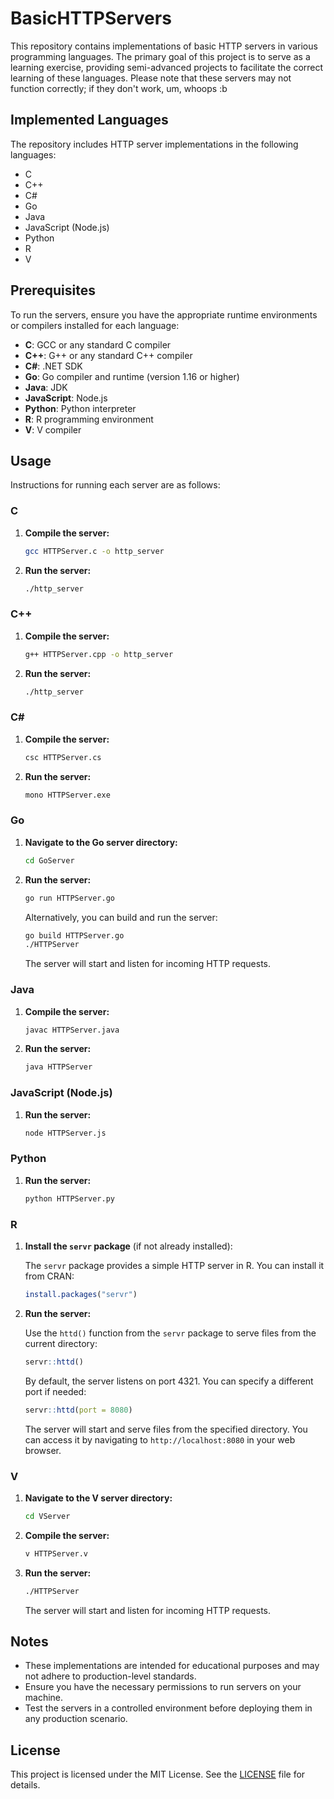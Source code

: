 # BasicHTTPServers

This repository contains implementations of basic HTTP servers in various programming languages. The primary goal of this project is to serve as a learning exercise, providing semi-advanced projects to facilitate the correct learning of these languages. Please note that these servers may not function correctly; if they don't work, um, whoops :b

## Implemented Languages

The repository includes HTTP server implementations in the following languages:

- C
- C++
- C#
- Go
- Java
- JavaScript (Node.js)
- Python
- R
- V

## Prerequisites

To run the servers, ensure you have the appropriate runtime environments or compilers installed for each language:

- **C**: GCC or any standard C compiler
- **C++**: G++ or any standard C++ compiler
- **C#**: .NET SDK
- **Go**: Go compiler and runtime (version 1.16 or higher)
- **Java**: JDK
- **JavaScript**: Node.js
- **Python**: Python interpreter
- **R**: R programming environment
- **V**: V compiler

## Usage

Instructions for running each server are as follows:

### C

1. **Compile the server:**

   ```bash
   gcc HTTPServer.c -o http_server
   ```



2. **Run the server:**

   ```bash
   ./http_server
   ```



### C++

1. **Compile the server:**

   ```bash
   g++ HTTPServer.cpp -o http_server
   ```



2. **Run the server:**

   ```bash
   ./http_server
   ```



### C#

1. **Compile the server:**

   ```bash
   csc HTTPServer.cs
   ```



2. **Run the server:**

   ```bash
   mono HTTPServer.exe
   ```



### Go

1. **Navigate to the Go server directory:**

   ```bash
   cd GoServer
   ```



2. **Run the server:**

   ```bash
   go run HTTPServer.go
   ```



   Alternatively, you can build and run the server:

   ```bash
   go build HTTPServer.go
   ./HTTPServer
   ```



   The server will start and listen for incoming HTTP requests.

### Java

1. **Compile the server:**

   ```bash
   javac HTTPServer.java
   ```



2. **Run the server:**

   ```bash
   java HTTPServer
   ```



### JavaScript (Node.js)

1. **Run the server:**

   ```bash
   node HTTPServer.js
   ```



### Python

1. **Run the server:**

   ```bash
   python HTTPServer.py
   ```



### R

1. **Install the `servr` package** (if not already installed):

   The `servr` package provides a simple HTTP server in R. You can install it from CRAN:

   ```r
   install.packages("servr")
   ```



2. **Run the server:**

   Use the `httd()` function from the `servr` package to serve files from the current directory:

   ```r
   servr::httd()
   ```



   By default, the server listens on port 4321. You can specify a different port if needed:

   ```r
   servr::httd(port = 8080)
   ```



   The server will start and serve files from the specified directory. You can access it by navigating to `http://localhost:8080` in your web browser.

### V

1. **Navigate to the V server directory:**

   ```bash
   cd VServer
   ```



2. **Compile the server:**

   ```bash
   v HTTPServer.v
   ```



3. **Run the server:**

   ```bash
   ./HTTPServer
   ```



   The server will start and listen for incoming HTTP requests.

## Notes

- These implementations are intended for educational purposes and may not adhere to production-level standards.
- Ensure you have the necessary permissions to run servers on your machine.
- Test the servers in a controlled environment before deploying them in any production scenario.

## License

This project is licensed under the MIT License. See the [LICENSE](LICENSE) file for details.
